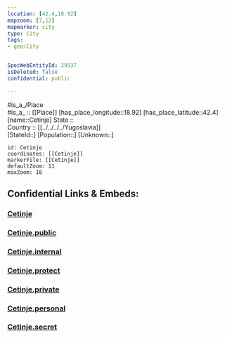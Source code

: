 ```yaml
---
location: [42.4,18.92] 
mapzoom: [7,12] 
mapmarker: city 
type: City
tags:
- geo/City


SpocWebEntityId: 29537
isDeleted: false
confidential: public

---
```

#is_a_/Place  
#is_a_ :: [[Place]] 
[has_place_longitude::18.92] 
[has_place_latitude::42.4] 
[name::Cetinje] 
State ::  
Country :: [[../../../../Yugoslavia]]  
[StateId::] 
[Population::] 
[Unknown::] 


```leaflet
id: Cetinje
coordinates: [[Cetinje]] 
markerFile: [[Cetinje]] 
defaultZoom: 11 
maxZoom: 18
```


## Confidential Links & Embeds: 

### [Cetinje](/_Standards/Earth/Continent/Europe/Europe~South/Montenegro/Municipalities~Montenegro/Cetinje/City/Cetinje.md) 

### [Cetinje.public](/_public/Earth/Continent/Europe/Europe~South/Montenegro/Municipalities~Montenegro/Cetinje/City/Cetinje.public.md) 

### [Cetinje.internal](/_internal/Earth/Continent/Europe/Europe~South/Montenegro/Municipalities~Montenegro/Cetinje/City/Cetinje.internal.md) 

### [Cetinje.protect](/_protect/Earth/Continent/Europe/Europe~South/Montenegro/Municipalities~Montenegro/Cetinje/City/Cetinje.protect.md) 

### [Cetinje.private](/_private/Earth/Continent/Europe/Europe~South/Montenegro/Municipalities~Montenegro/Cetinje/City/Cetinje.private.md) 

### [Cetinje.personal](/_personal/Earth/Continent/Europe/Europe~South/Montenegro/Municipalities~Montenegro/Cetinje/City/Cetinje.personal.md) 

### [Cetinje.secret](/_secret/Earth/Continent/Europe/Europe~South/Montenegro/Municipalities~Montenegro/Cetinje/City/Cetinje.secret.md)

